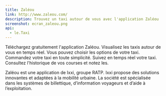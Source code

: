```yaml
---
title: Zaléou
link: http://www.zaleou.com/
description: Trouvez un taxi autour de vous avec l'application Zaléou
screenshot: ecran_zaleou.png
api:
  - le.Taxi
---
```


Téléchargez gratuitement l'application Zaléou.
Visualisez les taxis autour de vous en temps réel.
Vous pouvez choisir les options de votre taxi.
Commandez votre taxi en toute simplicité.
Suivez en temps réel votre taxi.
Consultez l'historique de vos courses et notez les.

Zaléou est une application de Ixxi, groupe RATP.
Ixxi propose des solutions innovantes et adaptées à la mobilité urbaine.
La société est spécialisée dans les systèmes de billettique, d’information voyageurs et d’aide à l’exploitation.
